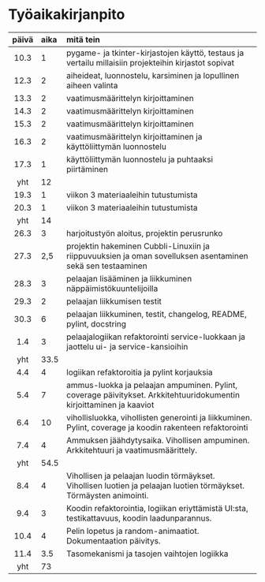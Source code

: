 # Työaikakirjanpito

| päivä | aika | mitä tein  |
| :----:|:-----| :-----|
| 10.3 | 1   | pygame- ja tkinter-kirjastojen käyttö, testaus ja vertailu millaisiin projekteihin kirjastot sopivat |
| 12.3 | 2   | aiheideat, luonnostelu, karsiminen ja lopullinen aiheen valinta |
| 13.3 | 2   | vaatimusmäärittelyn kirjoittaminen |
| 14.3 | 2   | vaatimusmäärittelyn kirjoittaminen |
| 15.3 | 2   | vaatimusmäärittelyn kirjoittaminen | 
| 16.3 | 2   | vaatimusmäärittelyn kirjoittaminen ja käyttöliittymän luonnostelu |
| 17.3 | 1   | käyttöliittymän luonnostelu ja puhtaaksi piirtäminen | 
| yht | 12 | |
| 19.3 | 1   | viikon 3 materiaaleihin tutustumista |
| 20.3 | 1   | viikon 3 materiaaleihin tutustumista | 
| yht | 14 | |
| 26.3 | 3   | harjoitustyön aloitus, projektin perusrunko |
| 27.3 | 2,5 | projektin hakeminen Cubbli-Linuxiin ja riippuvuuksien ja oman sovelluksen asentaminen sekä sen testaaminen | 
| 28.3 | 3   | pelaajan lisääminen ja liikkuminen näppäimistökuuntelijoilla |
| 29.3 | 2   | pelaajan liikkumisen testit |
| 30.3 | 6   | pelaajan liikkuminen, testit, changelog, README, pylint, docstring |
|  1.4 | 3   | pelaajalogiikan refaktorointi service-luokkaan ja jaottelu ui- ja service-kansioihin |
| yht  | 33.5 | |
|  4.4 | 4   | logiikan refaktoroitia ja pylint korjauksia |
|  5.4 | 7   | ammus-luokka ja pelaajan ampuminen. Pylint, coverage päivitykset. Arkkitehtuuridokumentin kirjoittaminen ja kaaviot|
|  6.4 | 10  | vihollisluokka, vihollisten generointi ja liikkuminen. Pylint, coverage ja koodin rakenteen refaktorointi  |
|  7.4 | 4  | Ammuksen jäähdytysaika. Vihollisen ampuminen. Arkkitehtuuri ja vaatimusmäärittely. |
| yht | 54.5| |
| 8.4 | 4   | Vihollisen ja pelaajan luodin törmäykset. Vihollisen luotien ja pelaajan luotien törmäykset. Törmäysten animointi.|
| 9.4 | 3 | Koodin refaktorointia, logiikan eriyttämistä UI:sta, testikattavuus, koodin laadunparannus. |
| 10.4 | 4 | Pelin lopetus ja random-animaatiot. Dokumentaation päivitys. |
| 11.4 | 3.5 | Tasomekanismi ja tasojen vaihtojen logiikka |
| yht | 73| |
